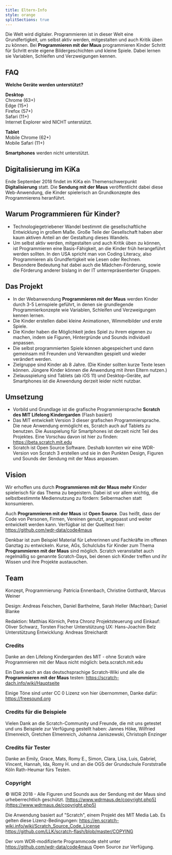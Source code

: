 ```yaml
---
title: Eltern-Info
style: orange
splitSections: true
---
```


Die Welt wird digitaler. Programmieren ist in dieser Welt eine Grundfertigkeit, um selbst aktiv werden, mitgestalten und auch Kritik üben zu können. Bei **Programmieren mit der Maus** programmieren Kinder Schritt für Schritt erste eigene Bildergeschichten und kleine Spiele. Dabei lernen sie Variablen, Schleifen und Verzweigungen kennen.

## FAQ

**Welche Geräte werden unterstützt?**

**Desktop**  
Chrome (63+)  
Edge (15+)  
Firefox (57+)  
Safari (11+)  
Internet Explorer wird NICHT unterstützt.

**Tablet**  
Mobile Chrome (62+)  
Mobile Safari (11+)

**Smartphones** werden nicht unterstützt.

## Digitalisierung im KiKa
Ende September 2018 findet im KiKa ein Themenschwerpunkt **Digitalisierung** statt. Die **Sendung mit der Maus** veröffentlicht dabei diese Web-Anwendung, die Kinder spielerisch an Grundkonzepte des Programmierens heranführt.

## Warum Programmieren für Kinder?
- Technologiegetriebener Wandel bestimmt die gesellschaftliche Entwicklung in großem Maße. Große Teile der Gesellschaft haben aber kaum aktiven Anteil an der Gestaltung dieses Wandels.
- Um selbst aktiv werden, mitgestalten und auch Kritik üben zu können, ist Programmieren eine Basis-Fähigkeit, an die Kinder früh herangeführt werden sollten. In den USA spricht man von Coding Literacy, also Programmieren als Grundfertigkeit wie Lesen oder Rechnen.
- Besondere Bedeutung hat dabei auch die Mädchen-Förderung, sowie die Förderung anderer bislang in der IT unterrepräsentierter Gruppen.

## Das Projekt
- In der Webanwendung **Programmieren mit der Maus** werden Kinder durch 3-5 Lernspiele geführt, in denen sie grundlegende Programmierkonzepte wie Variablen, Schleifen und Verzweigungen kennen lernen.
- Die Kinder erstellen dabei kleine Animationen, Wimmelbilder und erste Spiele.
- Die Kinder haben die Möglichkeit jedes Spiel zu ihrem eigenen zu machen, indem sie Figuren, Hintergründe und Sounds individuell anpassen.
- Die selbst programmierten Spiele können abgespeichert und dann gemeinsam mit Freunden und Verwandten gespielt und wieder verändert werden.
- Zielgruppe sind Kinder ab 8 Jahre. (Die Kinder sollten kurze Texte lesen können. Jüngere Kinder können die Anwendung mit ihren Eltern nutzen.)
- Zielausspielung sind Tablets (ab iOS 11) und Desktop-Geräte, auf Smartphones ist die Anwendung derzeit leider nicht nutzbar.

## Umsetzung
- Vorbild und Grundlage ist die grafische Programmiersprache **Scratch des MIT Lifelong Kindergarden** (Flash basiert)
- Das MIT entwickelt Version 3 dieser grafischen Programmiersprache. Die neue Anwendung ermöglicht es, Scratch auch auf Tablets zu benutzen. Die Ausspielung für Smartphones ist derzeit nicht Teil des Projektes. Eine Vorschau davon ist hier zu finden: https://beta.scratch.mit.edu
- Scratch ist Open Source Software. Deshalb konnten wir eine WDR-Version von Scratch 3 erstellen und sie in den Punkten Design, Figuren und Sounds der Sendung mit der Maus anpassen.

## Vision
Wir erhoffen uns durch **Programmieren mit der Maus mehr** Kinder spielerisch für das Thema zu begeistern. Dabei ist vor allem wichtig, die selbstbestimmte Mediennutzung zu fördern: Selbermachen statt konsumieren.

Auch **Programmieren mit der Maus** ist **Open Source**. Das heißt, dass der Code von Personen, Firmen, Vereinen genutzt, angepasst und weiter entwickelt werden kann. Verfügbar ist der Quelltext hier: https://github.com/wdr-data/code4maus

Denkbar ist zum Beispiel Material für Lehrerinnen und Fachkräfte im offenen Ganztag zu entwickeln. Kurse, AGs, Schulclubs für Kinder zum Thema **Programmieren mit der Maus** sind möglich. Scratch veranstaltet auch regelmäßig so genannte Scratch-Days, bei denen sich Kinder treffen und ihr Wissen und ihre Projekte austauschen.

## Team

Konzept, Programmierung: Patricia Ennenbach, Christine Gotthardt, Marcus Weiner

Design: Andreas Feischen, Daniel Barthelme, Sarah Heller (Machbar); Daniel Blanke

Redaktion: Matthias Körnich, Petra Chronz
Projektsteuerung und Einkauf: Oliver Schwarz, Torsten Fischer
Unterstützung UX: Hans-Joachim Belz
Unterstützung Entwicklung: Andreas Streichardt

### Credits
Danke an den Lifelong Kindergarden des MIT - ohne Scratch wäre Programmieren mit der Maus nicht möglich: beta.scratch.mit.edu

Ein Dank auch an das deutschsprachige Scratch-Wiki und alle die **Programmieren mit der Maus** testen: https://scratch-dach.info/wiki/Hauptseite

Einige Töne sind unter CC 0 Lizenz von hier übernommen, Danke dafür: https://freesound.org

### Credits für die Beispiele 

Vielen Dank an die Scratch-Community und Freunde, die mit uns getestet und uns Beispiele zur Verfügung gestellt haben: 
Jannes Höke, Wilfried Elmenreich, Gretchen Elmenreich, Johanna Janiszewski, Christoph Enzinger

### Credits für Tester

Danke an Emily, Grace, Mats, Romy E., Simon, Clara, Lisa, Luis, Gabriel, Vincent, Hannah, Ida, Romy H. und an die OGS der Grundschule Forststraße Köln Rath-Heumar fürs Testen.

### Copyright

© WDR 2018 - Alle Figuren und Sounds aus der Sendung mit der Maus sind urheberrechtlich geschützt. [https://www.wdrmaus.de/copyright.php5](https://www.wdrmaus.de/copyright.php5) 

Die Anwendung basiert auf "Scratch", einem Projekt des MIT Media Lab. 
Es gelten diese Lizenz-Bedingungen: 
https://en.scratch-wiki.info/wiki/Scratch_Source_Code_License
https://github.com/LLK/scratch-flash/blob/master/COPYING

Der vom WDR-modifizierte Programmcode steht unter 
https://github.com/wdr-data/code4maus Open Source zur Verfügung.



